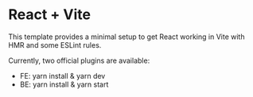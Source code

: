 # React + Vite

This template provides a minimal setup to get React working in Vite with HMR and some ESLint rules.

Currently, two official plugins are available:

- FE: yarn install & yarn dev
- BE: yarn install & yarn start


